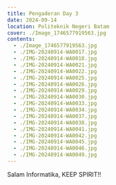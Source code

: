 ```yaml
---
title: Pengaderan Day 3
date: 2024-09-14
location: Politeknik Negeri Batam
cover: ./Image_1746577919563.jpg
contents:
  - ./Image_1746577919563.jpg
  - ./IMG-20240914-WA0017.jpg
  - ./IMG-20240914-WA0018.jpg
  - ./IMG-20240914-WA0021.jpg
  - ./IMG-20240914-WA0022.jpg
  - ./IMG-20240914-WA0025.jpg
  - ./IMG-20240914-WA0026.jpg
  - ./IMG-20240914-WA0029.jpg
  - ./IMG-20240914-WA0030.jpg
  - ./IMG-20240914-WA0033.jpg
  - ./IMG-20240914-WA0034.jpg
  - ./IMG-20240914-WA0037.jpg
  - ./IMG-20240914-WA0038.jpg
  - ./IMG-20240914-WA0041.jpg
  - ./IMG-20240914-WA0042.jpg
  - ./IMG-20240914-WA0045.jpg
  - ./IMG-20240914-WA0046.jpg
  - ./IMG-20240914-WA0049.jpg
---
```


Salam Informatika, KEEP SPIRIT!!